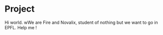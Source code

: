 # Project
Hi world. wWe are Fire and Novalix, student of nothing but we want to go in EPFL. Help me !
